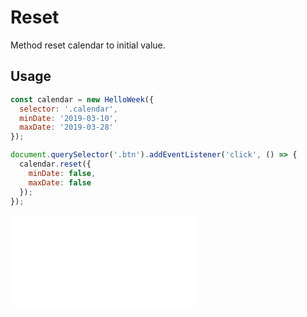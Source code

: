 # Reset

Method reset calendar to initial value.

## Usage

```js
const calendar = new HelloWeek({
  selector: '.calendar',
  minDate: '2019-03-10',
  maxDate: '2019-03-28'
});

document.querySelector('.btn').addEventListener('click', () => {
  calendar.reset({
    minDate: false,
    maxDate: false
  });
});
```

<iframe
    src="docs/v3/demos/reset.html"
    frameborder="no"
    allowfullscreen="allowfullscreen">
</iframe>

